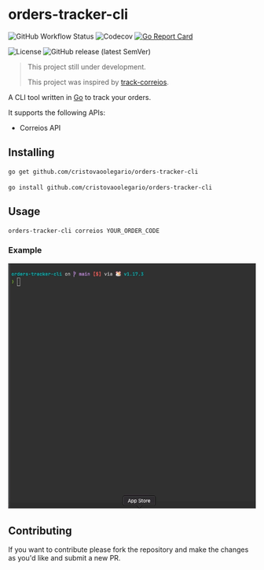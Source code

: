 # orders-tracker-cli
![GitHub Workflow Status](https://img.shields.io/github/workflow/status/cristovaoolegario/orders-tracker-cli/CI)
![Codecov](https://img.shields.io/codecov/c/gh/cristovaoolegario/orders-tracker-cli)
[![Go Report Card](https://goreportcard.com/badge/github.com/cristovaoolegario/orders-tracker-cli)](https://goreportcard.com/report/github.com/cristovaoolegario/orders-tracker-cli)

![License](https://img.shields.io/github/license/cristovaoolegario/orders-tracker-cli)
![GitHub release (latest SemVer)](https://img.shields.io/github/v/release/cristovaoolegario/orders-tracker-cli)

> This project still under development.
> 
> This project was inspired by [track-correios](https://github.com/mauriciomutte/track-correios).

A CLI tool written in [Go](https://golang.org/) to track your orders.

It supports the following APIs:
- Correios API

## Installing

```shell
go get github.com/cristovaoolegario/orders-tracker-cli

go install github.com/cristovaoolegario/orders-tracker-cli
```

## Usage

```shell
orders-tracker-cli correios YOUR_ORDER_CODE
```

### Example 
<p align="center">
  <img src="https://github.com/cristovaoolegario/orders-tracker-cli/blob/main/static/usage_example.gif?raw=true" alt="How to track a correios order"/>
</p>

##  Contributing 
If you want to contribute please fork the repository and make the changes as you'd like and submit a new PR.

